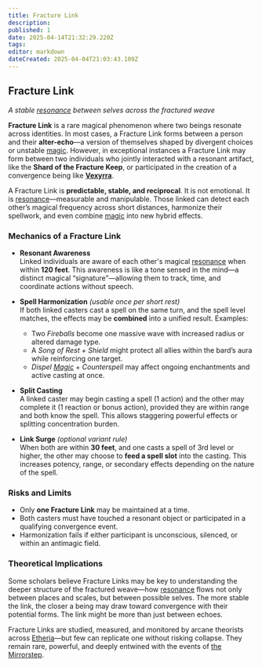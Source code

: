 ```yaml
---
title: Fracture Link
description: 
published: 1
date: 2025-04-14T21:32:29.220Z
tags: 
editor: markdown
dateCreated: 2025-04-04T21:03:43.109Z
---
```


## Fracture Link  
*A stable [resonance](/structure/mechanic/resonance.md) between selves across the fractured weave*

**Fracture Link** is a rare magical phenomenon where two beings resonate across identities. In most cases, a Fracture Link forms between a person and their **alter-echo**—a version of themselves shaped by divergent choices or unstable [magic](/structure/mechanic/magic.md). However, in exceptional instances a Fracture Link may form between two individuals who jointly interacted with a resonant artifact, like the **Shard of the Fracture Keep**, or participated in the creation of a convergence being like **[Vexyrra](/being/deity/vexyrra.md)**.

A Fracture Link is **predictable, stable, and reciprocal**. It is not emotional. It is [resonance](/structure/mechanic/resonance.md)—measurable and manipulable. Those linked can detect each other’s magical frequency across short distances, harmonize their spellwork, and even combine [magic](/structure/mechanic/magic.md) into new hybrid effects.

### Mechanics of a Fracture Link

- **Resonant Awareness**  
  Linked individuals are aware of each other's magical [resonance](/structure/mechanic/resonance.md) when within **120 feet**. This awareness is like a tone sensed in the mind—a distinct magical “signature”—allowing them to track, time, and coordinate actions without speech.

- **Spell Harmonization** *(usable once per short rest)*  
  If both linked casters cast a spell on the same turn, and the spell level matches, the effects may be **combined** into a unified result. Examples:
  - Two *Fireballs* become one massive wave with increased radius or altered damage type.
  - A *Song of Rest* + *Shield* might protect all allies within the bard’s aura while reinforcing one target.
  - *Dispel [Magic](/structure/mechanic/magic.md)* + *Counterspell* may affect ongoing enchantments and active casting at once.

- **Split Casting**  
  A linked caster may begin casting a spell (1 action) and the other may complete it (1 reaction or bonus action), provided they are within range and both know the spell. This allows staggering powerful effects or splitting concentration burden.

- **Link Surge** *(optional variant rule)*  
  When both are within **30 feet**, and one casts a spell of 3rd level or higher, the other may choose to **feed a spell slot** into the casting. This increases potency, range, or secondary effects depending on the nature of the spell.

### Risks and Limits
- Only **one Fracture Link** may be maintained at a time.
- Both casters must have touched a resonant object or participated in a qualifying convergence event.
- Harmonization fails if either participant is unconscious, silenced, or within an antimagic field.

### Theoretical Implications
Some scholars believe Fracture Links may be key to understanding the deeper structure of the fractured weave—how [resonance](/structure/mechanic/resonance.md) flows not only between places and scales, but between possible selves. The more stable the link, the closer a being may draw toward convergence with their potential forms. The link might be more than just between echoes.

Fracture Links are studied, measured, and monitored by arcane theorists across [Etheria](/etheria.md)—but few can replicate one without risking collapse. They remain rare, powerful, and deeply entwined with the events of [the Mirrorstep](/location/settlement/city/city-of-or/shop/the-brazen-burp/the-mirrorstep.md).

